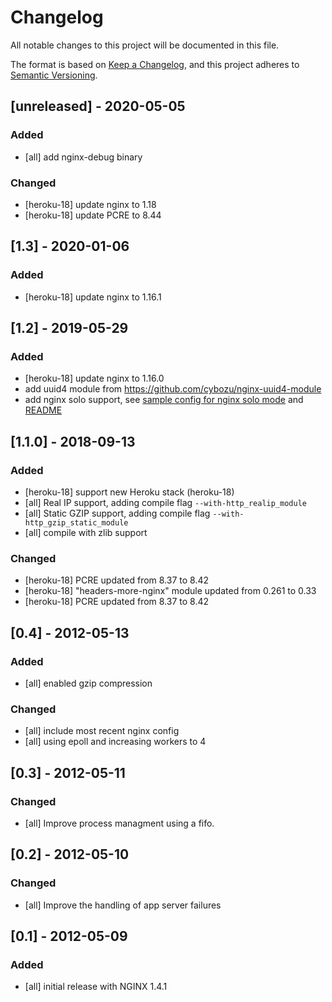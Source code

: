 # Changelog
All notable changes to this project will be documented in this file.

The format is based on [Keep a Changelog](https://keepachangelog.com/en/1.0.0/),
and this project adheres to [Semantic Versioning](https://semver.org/spec/v2.0.0.html).

## [unreleased] - 2020-05-05
 ### Added
 - [all] add nginx-debug binary

 ### Changed
 - [heroku-18] update nginx to 1.18
 - [heroku-18] update PCRE to 8.44

## [1.3] - 2020-01-06
 ### Added
 - [heroku-18] update nginx to 1.16.1

## [1.2] - 2019-05-29
 ### Added
 - [heroku-18] update nginx to 1.16.0
 - add uuid4 module from https://github.com/cybozu/nginx-uuid4-module
 - add nginx solo support, see [sample config for nginx solo mode](config/nginx-solo.conf.erb) and [README](README.md)

## [1.1.0] - 2018-09-13
### Added
- [heroku-18] support new Heroku stack (heroku-18)
- [all] Real IP support, adding compile flag `--with-http_realip_module`
- [all] Static GZIP support, adding compile flag `--with-http_gzip_static_module`
- [all] compile with zlib support

### Changed
- [heroku-18] PCRE updated from 8.37 to 8.42
- [heroku-18] "headers-more-nginx" module updated from 0.261 to 0.33
- [heroku-18] PCRE updated from 8.37 to 8.42

## [0.4] - 2012-05-13
### Added
- [all] enabled gzip compression

### Changed
- [all] include most recent nginx config
- [all] using epoll and increasing workers to 4

## [0.3] - 2012-05-11
### Changed
- [all] Improve process managment using a fifo.

## [0.2] - 2012-05-10
### Changed
- [all] Improve the handling of app server failures

## [0.1] - 2012-05-09
### Added
- [all] initial release with NGINX 1.4.1
